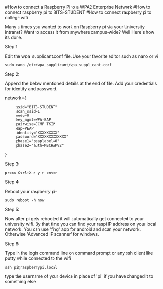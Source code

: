 #How to connect a Raspberry Pi to a WPA2 Enterprise Network
#How to connect raspberry pi to BITS-STUDENT
#How to connect raspberry pi to college wifi

Many a times you wanted to work on Raspberry pi via your University intranet?
Want to access it from anywhere campus-wide?
Well Here's how its done.

Step 1:

Edit the wpa_supplicant.conf file. Use your favorite editor such as nano or vi

	sudo nano /etc/wpa_supplicant/wpa_supplicant.conf

Step 2:

Append the below mentioned details at the end of file.
Add your credentials for identity and password.


network={

         ssid="BITS-STUDENT"
         scan_ssid=1
         mode=0
         key_mgmt=WPA-EAP
         pairwise=CCMP TKIP
         eap=PEAP
         identity="XXXXXXXXX"
         password="XXXXXXXXXXXXX"
         phase1="peaplabel=0"
         phase2="auth=MSCHAPV2"
}

Step 3:

	press Ctrl+X > y > enter

Step 4:

Reboot your raspberry pi-

	sudo reboot -h now

Step 5:

Now after pi gets rebooted it will automatically get connected to your university wifi.
By that time you can find your raspi IP address on your local network.
You can use 'fing' app for android and scan your network.
Otherwise 'Advanced IP scanner' for windows.

Step 6:

Type in the login command line on command prompt or any ssh client like putty while connected to the wifi

	ssh pi@raspberrypi.local

type the username of your device in place of 'pi' if you have changed it to something else.
